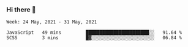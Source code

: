 ### Hi there 👋

<!--START_SECTION:waka-->
```text
Week: 24 May, 2021 - 31 May, 2021

JavaScript   49 mins         ███████████████████████░░   91.64 % 
SCSS         3 mins          █▓░░░░░░░░░░░░░░░░░░░░░░░   06.84 % 
```
<!--END_SECTION:waka-->

